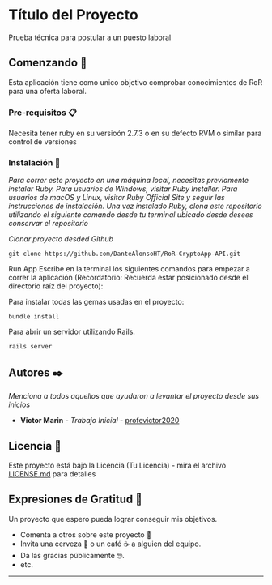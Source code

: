 # Título del Proyecto

Prueba técnica para postular a un puesto laboral

## Comenzando 🚀

Esta aplicación tiene como unico objetivo comprobar conocimientos de RoR para una oferta laboral.


### Pre-requisitos 📋

Necesita tener ruby en su versioón 2.7.3 o en su defecto RVM o similar para control de versiones


### Instalación 🔧

_Para correr este proyecto en una máquina local, necesitas previamente instalar Ruby.
Para usuarios de Windows, visitar Ruby Installer.
Para usuarios de macOS y Linux, visitar Ruby Official Site y seguir las instrucciones de instalación.
Una vez instalado Ruby, clona este repositorio utilizando el siguiente comando desde tu terminal ubicado desde desees conservar el repositorio_

_Clonar proyecto desded Github_

```
git clone https://github.com/DanteAlonsoHT/RoR-CryptoApp-API.git
```

Run App
Escribe en la terminal los siguientes comandos para empezar a correr la aplicación (Recordatorio: Recuerda estar posicionado desde el directorio raíz del proyecto):

Para instalar todas las gemas usadas en el proyecto:

```
bundle install
```
Para abrir un servidor utilizando Rails.
```
rails server
```
## Autores ✒️

_Menciona a todos aquellos que ayudaron a levantar el proyecto desde sus inicios_

* **Victor Marin** - *Trabajo Inicial* - [profevictor2020](https://github.com/profevictor2020)


## Licencia 📄

Este proyecto está bajo la Licencia (Tu Licencia) - mira el archivo [LICENSE.md](LICENSE.md) para detalles

## Expresiones de Gratitud 🎁
Un proyecto que espero pueda lograr conseguir mis objetivos.

* Comenta a otros sobre este proyecto 📢
* Invita una cerveza 🍺 o un café ☕ a alguien del equipo. 
* Da las gracias públicamente 🤓.
* etc.



---

